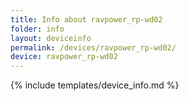 ```yaml
---
title: Info about ravpower_rp-wd02
folder: info
layout: deviceinfo
permalink: /devices/ravpower_rp-wd02/
device: ravpower_rp-wd02
---
```

{% include templates/device_info.md %}
